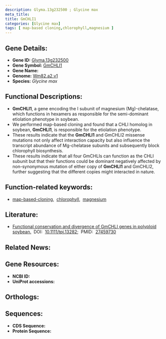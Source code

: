 ```yaml
---
description: Glyma.13g232500 ; Glycine max
meta_title:
title: GmCHLI1
categories: [Glycine max]
tags: [ map-based cloning,chlorophyll,magnesium ]
---
```


## Gene Details:
- **Gene ID:** [Glyma.13g232500]()
- **Gene Symbol:** <u>GmCHLI1</u>
- **Gene Name:** 
- **Genome:** [Wm82.a2.v1]()
- **Species:** *Glycine max*

## Functional Descriptions:
   - **GmCHLI1**, a gene encoding the I subunit of magnesium (Mg)-chelatase, which functions in hexamers as responsible for the semi-dominant etiolation phenotype in soybean.
   - We performed map-based cloning and found that a CHLI homolog in soybean, **GmCHLI1**, is responsible for the etiolation phenotype.
   - These results indicate that the **GmCHLI1** and GmCHLI2 missense mutations not only affect interaction capacity but also influence the transcript abundance of Mg-chelatase subunits and subsequently block chlorophyll biosynthesis.
   - These results indicate that all four GmCHLIs can function as the CHLI subunit but that their functions could be dominant negatively affected by non-synonymous mutation of either copy of **GmCHLI1** and GmCHLI2, further suggesting that the different copies might interacted in nature.

## Function-related keywords:
   - [map-based-cloning](/tags/map-based-cloning/),&nbsp;&nbsp;[chlorophyll](/tags/chlorophyll/),&nbsp;&nbsp;[magnesium](/tags/magnesium/)

## Literature:
   - [Functional conservation and divergence of GmCHLI genes in polyploid soybean.](https://doi.org/10.1111/tpj.13282)&nbsp;&nbsp;DOI:&nbsp;&nbsp;[10.1111/tpj.13282](https://doi.org/10.1111/tpj.13282);&nbsp;&nbsp;PMID:&nbsp;&nbsp;[27459730](https://pubmed.ncbi.nlm.nih.gov/27459730/)

## Related News:

## Gene Resources:
- **NCBI ID:**  [](https://www.ncbi.nlm.nih.gov/gene/?term=)
- **UniProt accessions:**  [](https://www.uniprot.org/uniprotkb//entry)

## Orthologs:

## Sequences:
- **CDS Sequence:**
- **Protein Sequence:**
